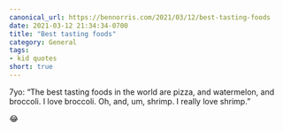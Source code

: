 ```yaml
---
canonical_url: https://bennorris.com/2021/03/12/best-tasting-foods
date: 2021-03-12 21:34:34-0700
title: "Best tasting foods"
category: General
tags:
- kid quotes
short: true
---
```


7yo: “The best tasting foods in the world are pizza, and watermelon, and broccoli. I love broccoli. Oh, and, um, shrimp. I really love shrimp.”

😂
